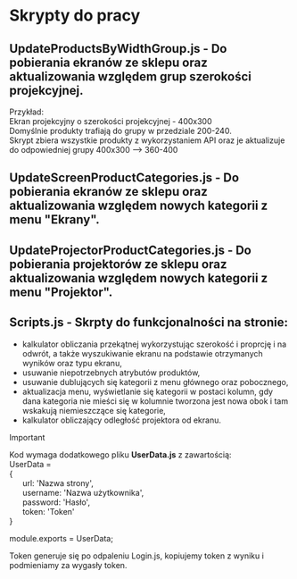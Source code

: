 # Skrypty do pracy

## UpdateProductsByWidthGroup.js - Do pobierania ekranów ze sklepu oraz aktualizowania względem grup szerokości projekcyjnej.

Przykład:<br />
Ekran projekcyjny o szerokości projekcyjnej - 400x300<br />
Domyślnie produkty trafiają do grupy w przedziale 200-240.<br />
Skrypt zbiera wszystkie produkty z wykorzystaniem API oraz je aktualizuje do odpowiedniej grupy 400x300 --> 360-400

## UpdateScreenProductCategories.js - Do pobierania ekranów ze sklepu oraz aktualizowania względem nowych kategorii z menu "Ekrany".

## UpdateProjectorProductCategories.js - Do pobierania projektorów ze sklepu oraz aktualizowania względem nowych kategorii z menu "Projektor".

## Scripts.js - Skrpty do funkcjonalności na stronie:<br />
  - kalkulator obliczania przekątnej wykorzystując szerokość i proprcję i na odwrót, a także wyszukiwanie ekranu na podstawie otrzymanych wyników oraz typu ekranu,<br />
  - usuwanie niepotrzebnych atrybutów produktów,<br />
  - usuwanie dublujących się kategorii z menu głównego oraz pobocznego,<br />
  - aktualizacja menu, wyświetlanie się kategorii w postaci kolumn, gdy dana kategoria nie mieści się w kolumnie tworzona jest nowa obok i tam wskakują niemieszczące się kategorie,
  - kalkulator obliczający odległość projektora od ekranu.

>[!IMPORTANT]
>Kod wymaga dodatkowego pliku **UserData.js** z zawartością:<br />
>UserData =<br />
>{<br />
>    &nbsp; &nbsp; &nbsp; url: 'Nazwa strony',<br />
>    &nbsp; &nbsp; &nbsp; username: 'Nazwa użytkownika',<br />
>    &nbsp; &nbsp; &nbsp; password: 'Hasło',<br />
>    &nbsp; &nbsp; &nbsp; token: 'Token'<br />
>}<br />
>
>module.exports = UserData;

Token generuje się po odpaleniu Login.js, kopiujemy token z wyniku i podmieniamy za wygasły token.
